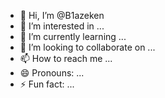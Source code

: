 - 👋 Hi, I’m @B1azeken
- 👀 I’m interested in ...
- 🌱 I’m currently learning ...
- 💞️ I’m looking to collaborate on ...
- 📫 How to reach me ...
- 😄 Pronouns: ...
- ⚡ Fun fact: ...

<!---
B1azeken/B1azeken is a ✨ special ✨ repository because its `README.md` (this file) appears on your GitHub profile.
You can click the Preview link to take a look at your changes.
--->
